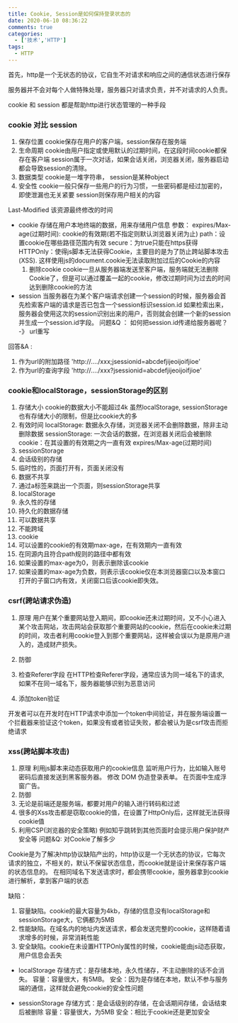 ```yaml
---
title: Cookie, Session是如何保持登录状态的
date: 2020-06-10 08:36:22
comments: true
categories: 
  - ['技术','HTTP']
tags:
  - HTTP
---
```

首先，http是一个无状态的协议，它自生不对请求和响应之间的通信状态进行保存

服务器并不会对每个人做特殊处理，服务器只对请求负责，并不对请求的人负责。

cookie 和 session 都是帮助http进行状态管理的一种手段

### cookie 对比 session
1. 保存位置
cookie保存在用户的客户端，session保存在服务端
2. 生命周期
cookie由用户指定或使用默认的过期时间，在这段时间cookie都保存在客户端
session属于一次对话，如果会话关闭，浏览器关闭，服务器启动都会导致session的清除。
3. 数据类型
cookie是一堆字符串， session是某种object
4. 安全性
cookie一般只保存一些用户的行为习惯，一些密码都是经过加密的，即使泄漏也无关紧要
session则保存用户相关的内容

Last-Modified 该资源最终修改的时间

- cookie 
  存储在用户本地终端的数据，用来存储用户信息
  参数：
  expires/Max-age(过期时间):  cookie的有效期(若不指定则默认浏览器关闭为止)
  path：设置cookie在哪些路径范围内有效
  secure：为true只能在https获得
  HTTPOnly：使得js脚本无法获得Cookie，主要目的是为了防止跨站脚本攻击(XSS).
  这样使用js的document.cookie无法读取附加过后的Cookie的内容
  1. 删除cookie
    cookie一旦从服务器端发送至客户端，服务端就无法删除Cookie了，但是可以通过覆盖一起的cookie，修改过期时间为过去的时间达到删除cookie的方法
- session
  当服务器在为某个客户端请求创建一个session的时候，服务器会首先检索客户端的请求是否已包含一个session标识session.id
  如果检索出来，服务器会使用这次的session识别出来的用户，否则就会创建一个新的session并生成一个session.id字段。
问题&Q ：
  如何把session.id传递给服务器呢？    -》 url重写

回答&A :
  1. 作为url的附加路径
    'http://..../xxx;jsessionid=abcdefjijeoijoifjioe'
  2. 作为url的查询字段
    'http://..../xxx?jsessionid=abcdefjijeoijoifjioe'


### cookie和localStorage，sessionStorage的区别
1. 存储大小
cookie的数据大小不能超过4k
虽然localStorage, sessionStorage也有存储大小的限制，但是比cookie大的多
2. 有效时间
localStorage: 数据永久存储，浏览器关闭不会删除数据，除非主动删除数据
sessionStorage: 一次会话的数据，在浏览器关闭后会被删除
cookie：在其设置的有效期之内一直有效 expires/Max-age(过期时间)
3. sessionStorage
  1. 会话级别的存储
  2. 临时性的，页面打开有，页面关闭没有
  3. 数据不共享
  4. 通过a标签来跳出一个页面，则sessionStorage共享
4. localStorage
  1. 永久性的存储
  2. 持久化的数据存储
  3. 可以数据共享
  4. 不能跨域
5. cookie
  1. 可以设置的cookie的有效期max-age，在有效期内一直有效
  2. 在同源内且符合path规则的路径中都有效
  3. 如果设置的max-age为0，则表示删除该cookie
  4. 如果设置的max-age为负数，则表示该cookie仅在本浏览器窗口以及本窗口打开的子窗口内有效，关闭窗口后该cookie即失效。

### csrf(跨站请求伪造)
1. 原理
  用户在某个重要网站登入期间，即cookie还未过期时间，又不小心进入某个攻击网站，攻击网站会获取那个重要网站的cookie，然后在cookie未过期的时间，攻击者利用cookie登入到那个重要网站，这样被会误以为是原用户进入的，造成财产损失。
2. 防御
  1. 检查Referer字段
  在HTTP检查Referer字段，通常应该为同一域名下的请求, 如果不在同一域名下，服务器能够识别为恶意访问

  2. 添加token验证

  开发者可以在开发时在HTTP请求中添加一个token中间验证，并在服务端设置一个拦截器来验证这个token，如果没有或者验证失败，都会被认为是csrf攻击而拒绝请求

### xss(跨站脚本攻击)
1. 原理
  利用js脚本来动态获取用户的cookie信息
  监听用户行为，比如输入账号密码后直接发送到黑客服务器。
  修改 DOM 伪造登录表单。
  在页面中生成浮窗广告。
2. 防御
  1. 无论是前端还是服务端，都要对用户的输入进行转码和过滤
  2. 很多的Xss攻击都是窃取cookie的值，在设置了HttpOnly后，这样就无法获得cookie值
  3. 利用CSP(浏览器的安全策略)
    例如知乎跳转到其他页面时会提示用户保护财产安全等
问题&Q: 对Cookie了解多少

Cookie是为了解决http协议缺陷产出的，http协议是一个无状态的协议，它每次请求的独立，不相关的，默认不保留状态信息，而cookie就是设计来保存客户端的状态信息的。
在相同域名下发送请求时，都会携带cookie，服务器拿到cookie进行解析，拿到客户端的状态

缺陷：
  1. 容量缺陷。cookie的最大容量为4kb，存储的信息没有localStorage和sessionStorage大，它俩都为5MB
  2. 性能缺陷。在域名内的地址内发送请求，都会发送完整的cookie，这样随着请求增多的时候，非常消耗性能
  3. 安全缺陷。cookie在未设置HTTPOnly属性的时候，cookie能由js动态获取，用户信息会丢失

- localStorage
  存储方式：是存储本地，永久性储存，不主动删除的话不会消失。
  容量：容量很大，有5MB。
  安全：因为是存储在本地，默认不参与服务端的通信，这样就会避免cookie的安全性问题

- sessionStorage
  存储方式：是会话级别的存储，在会话期间存储，会话结束后被删除
  容量：容量很大，为5MB
  安全：相比于cookie还是更加安全
